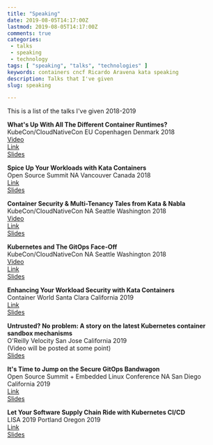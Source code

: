 ```yaml
---
title: "Speaking"
date: 2019-08-05T14:17:00Z
lastmod: 2019-08-05T14:17:00Z
comments: true
categories:
 - talks
 - speaking
 - technology
tags: [ "speaking", "talks", "technologies" ]
keywords: containers cncf Ricardo Aravena kata speaking
description: Talks that I've given
slug: speaking

---
```


This is a list of the talks I've given 2018-2019


__What's Up With All The Different Container Runtimes?__  
KubeCon/CloudNativeCon EU Copenhagen Denmark 2018  
[Video](https://youtu.be/lHv0LVEIPk8)  
[Link](https://sched.co/Dqtw)  
[Slides](https://static.sched.com/hosted_files/kccnceu18/08/What%E2%80%99s%20Up%20With%20All%20the%20Container%20Runtimes.pdf)  

__Spice Up Your Workloads with Kata Containers__  
Open Source Summit NA Vancouver Canada 2018  
[Link](https://sched.co/FAP8)  
[Slides](https://static.sched.com/hosted_files/ossna18/56/Spice%20Up%20Your%20Workloads%20With%20Kata%20Containers.pdf)  

__Container Security & Multi-Tenancy Tales from Kata & Nabla__  
KubeCon/CloudNativeCon NA Seattle Washington 2018  
[Video](https://youtu.be/AgHMRJ16RAA)  
[Link](https://sched.co/GrZH)  
[Slides](https://static.sched.com/hosted_files/kccna18/20/Container%20Security%20and%20Multi-Tenancy%20Tales%20from%20Kata%20and%20Nabla.pdf)  

__Kubernetes and The GitOps Face-Off__  
KubeCon/CloudNativeCon NA Seattle Washington 2018  
[Video](https://youtu.be/9qGqx_jdxQg)  
[Link](https://sched.co/GrSe)  
[Slides](https://static.sched.com/hosted_files/kccna18/74/KubeCon-2018.pdf)  

__Enhancing Your Workload Security with Kata Containers__  
Container World Santa Clara California 2019  
[Link](https://tmt.knect365.com/container-world/speakers/ricardo-aravena#security_enhancing-your-workload-security-with-kata-containers)  
[Slides](https://docs.google.com/presentation/d/12yQFigHChzjXyRVflZsE8e4dC7Jy-cbudys5W7BLahU/edit?usp=sharing)  

__Untrusted? No problem: A story on the latest Kubernetes container sandbox mechanisms__  
O'Reilly Velocity San Jose California 2019  
(Video will be posted at some point)  
[Slides](https://bit.ly/2MMq6bi)  

__It's Time to Jump on the Secure GitOps Bandwagon__  
Open Source Summit + Embedded Linux Conference NA San Diego California 2019  
[Link](https://sched.co/PUQt)  
[Slides](https://static.sched.com/hosted_files/ossna19/1d/It%27s%20Time%20to%20Jump%20on%20the%20Secure%20GitOps%20Bandwagon.pdf)

__Let Your Software Supply Chain Ride with Kubernetes CI/CD__  
LISA 2019 Portland Oregon 2019  
[Link](https://www.usenix.org/conference/lisa19/presentation/aravena)  
[Slides](https://docs.google.com/presentation/d/1CZwk9VVmo0idiZfJLzTSLyCTSSfH2XVgmJ0ptuT3Zbg)

